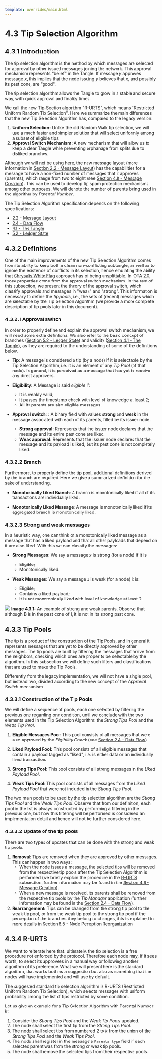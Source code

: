 ```yaml
---
template: overrides/main.html
---
```


# 4.3 Tip Selection Algorithm 

## 4.3.1 Introduction

The tip selection algorithm is the method by which messages are selected for approval by other issued messages joining the network.  This approval mechanism represents “belief” in the Tangle: If message $y$ approves message $x$, this implies that the node issuing $y$ believes that $x$, and possibly its past cone, are "good". 

The tip selection algorithm allows the Tangle to grow in a stable and secure way, with quick approval and finality times. 


We call the new Tip-Section algorithm "R-URTS", which means "Restricted Uniform Random Tip Selection". Here we summarize the main differences that the new Tip Selection Algorithm has, compared to the legacy version:

1. **Uniform Selection:** Unlike the old Random Walk tip selection, we will use a much faster and simpler solution that will select uniformly among a subset of eligible tips. 
2. **Approval Switch Mechanism:** A new mechanism that will allow us to keep a clear Tangle while preventing orphanage from splits due to disliked branches. 


Although we will not be using here, the new message layout (more information in [Section 2.2 - Message Layout](./2.2%20Message%20Layout.md)) has the capabilities for a message to have a non-fixed number of messages that it approves (parents), which range from two to eight (see [Section 4.8 - Message Creation](./4.8%20Message%20Creation.md)). This can be used to develop tip spam protection mechanisms among other purposes. We will denote the number of parents being used in the algorithm by _Parental Number_. 

The Tip Selection Algorithm specification depends on the following specifications:
- [2.2 - Message Layout](./2.2%20Message%20Layout.md)
- [2.4 - Data Flow](./2.4%20Data%20Flow.md)
- [4.1 - The Tangle](./4.1%20The%20Tangle.md)
- [5.2 - Ledger State](./5.2%20Ledger%20State.md)

## 4.3.2 Definitions

One of the main improvements of the new Tip Selection Algorithm comes from its ability to keep both a clean non-conflicting subtangle, as well as to ignore the existence of conflicts in its selection, hence emulating the ability that [Chrysalis White Flag](https://github.com/iotaledger/protocol-rfcs/blob/master/text/0005-white-flag/0005-white-flag.md) approach has of being unsplittable. In IOTA 2.0, those properties come from the approval switch mechanism. In the rest of this subsection, we present the theory of the approval switch, which classify approvals and messages in "weak" and "strong". This information is necessary to define the _tip pools_, i.e., the sets of (recent) messages which are selectable by the Tip Selection Algorithm (we provide a more complete description of tip pools later in this document).

### 4.3.2.1 Approval switch

In order to properly define and explain the approval switch mechanism, we will need some extra defintions. We also refer to the basic concept of branches ([Section 5.2 - Ledger State](./5.2%20Ledger%20State.md)) and validity ([Section 4.1 - The Tangle](./4.1%20The%20Tangle.md)), as they are required to the understanding of some of the definitions below.  

- **Tip**: A message is considered a tip (by a node) if it is selectable by the Tip Selection Algorithm, i.e. it is an element of any _Tip Pool_ (of that node). In general, it is perceived as a message that has yet to receive any direct approvers.
- **Eligibility**: A Message is said _eligible_ if:
    - It is weakly valid;
    - It passes the timestamp check with level of knowledge at least 2;
    - All its parents are also eligible messages.
 
- **Approval switch**: : A binary field with values **strong** and **weak**  in the message associated with each of its parents, filled by its issuer node. 
    - **Strong approval**:  Represents that the issuer node declares that the message and its entire past cone are liked. 
    - **Weak approval**:  Represents that the issuer node declares that the message and its payload is liked, but its past cone is not completely liked. 

### 4.3.2.2 Branch

Furthermore, to properly define the tip pool, additional definitions derived by the branch are required. Here we give a summarized definition for the sake of understanding. 


- **Monotonically Liked Branch**: A branch is monotonically liked if all of its transactions are individually liked. 

- **Monotonically Liked Message**: A message is monotonically liked if its aggregated branch is monotonically liked.

### 4.3.2.3 Strong and weak messages

In a heuristic way, one can think of a monotonically liked message as a  message that has a liked payload and that all other payloads that depend on it are also liked. 
With this we can classify the messages: 

- **Strong Messages**: We say a message $x$ is strong (for a node) if it is:
    - Eligible;
    - Monotonically liked.

- **Weak Messages**: We say a message $x$ is weak (for a node) it is:
    - Eligible;
    - Contains a liked payload;
    - It is not monotonically liked with level of knowledge at least 2. 


![](https://i.imgur.com/a9FTyyg.png)
**Image 4.3.1:** An example of strong and weak parents. Observe that although B is in the past cone of I, it is not in its strong past cone. 

## 4.3.3 Tip Pools 

The tip is a product of the construction of the Tip Pools, and in general it represents messages that are yet to be directly approved by other messages. The tip pools are built by filtering the messages that arrive from the neighbors, checking which ones are proper to be selectable by the algorithm. In this subsection we will define such filters and classifications that are used to make the Tip Pools. 

Differently from the legacy implementation, we will not have a single pool, but instead two, divided according to the new concept of the _Approval Switch_ mechanism. 
### 4.3.3.1 Construction of the Tip Pools 

We will define a sequence of pools, each one selected by filtering the previous one regarding one condition, until we conclude with the two elements used in the Tip Selection Algorithm: the _Strong Tips Pool_ and the _Weak Tip Pool_. 


1. **Eligible Messages Pool:** This pool consists of all messages that were also approved by the _Eligibility Check_ (see [Section 2.4 - Data Flow](./2.4%20Data%20flow.md)).

2. **Liked Payload Pool:** This pool consists of all eligible messages that contain a payload tagged as "liked", i.e. is either data or an individually liked transaction. 

3. **Strong Tips Pool**: This pool consists of all strong messages in the _Liked Payload Pool_.

4. **Weak Tips Pool**: This pool consists of all messages from the _Liked Payload Pool_ that were not included in the _Strong Tips Pool_. 

The two main pools to be used by the tip selection algorithm are the _Strong Tips Pool_ and the _Weak Tips Pool_. Observe that from our definition, each pool in the list is always constructed by performing a filtering in the previous one, but how this filtering will be performed is considered an implementation detail and hence will not be further considered here. 


### 4.3.3.2 Update of the tip pools

There are two types of updates that can be done with the strong and weak tip pools:

1. **Removal**: Tips are removed when they are approved by other messages. This can happen in two ways:
     - When the node issues a message, the selected tips will be removed from the respective tip pools after the Tip Selection Algorithm is performed (we briefly explain the procedure in the [R-URTS](#R-URTS) subsection, further information may be found in the [Section 4.8 - Message Creation](./4.8%20Message%20Creation.md)).
     - When a new message is received, its parents shall be removed from the respective tip pools by the _Tip Manager_ application (further information may be found in the [Section 2.4 - Data Flow](./2.4%20Data%20flow.md)).
2. **Rearrangement:** Tips can be changed from the strong tip pool to the weak tip pool, or from the weak tip pool to the strong tip pool if the perception of the branches they belong to changes, this is explained in more details in Section 6.5 - Node Peception Reorganization.


<!--
## Parental Number
To attach a new transaction to the Tangle, the algorithm needs to select and approve  between two and eight previous messages among a list of tips.
This defined a new variable, represented by $k$, that we will call the *Parental Number*.
The variation on the number of approvals (two to eight)  is there to counteract tip spam during low-congestion periods: A higher number of approvals can merge easier the spammer eligible messages with the tangle, keeping it growing in a healthy way. The standard parental number, $k_0$, is defined as two approvals and used on periods without tips spams. 
The detection and increase in parental number is individual per node, so the whole network does not need to achieve any kind of consensus on this and even if one attacker artificially changes the perception of nodes about spam, it does not creates any harm to the node itself (aside from a low impact on performance), and hence, in the network as a whole. 
### Tip Spam Detection
As part of its standard routines, a node needs to run periodically a spam detection routine `TipSpamDetection`, that will with certain confidence detects if a tip spam is happening and give the appropriate boolean response.  
A positive response from `TipSpamDetection` updates the associated counter metadata `TipSpamAge`, that checks for how many consecutive tests the spam has persisted, while a null answer from it will set  `TipSpamAge`.  Finally, `TipSpamDetection` will update the parental number according to the current value of `TipSpamAge`.
[PLACEHOLDER FOR ROUTINE PSEUDO-ALGORITHM]
-->

## 4.3.4 R-URTS

We want to reiterate here that, ultimately, the tip selection is a free procedure not enforced by the protocol. Therefore each node may, if it sees worth, to select its approvees in a manual way or following another algorithm of its preference. What we will present here is the standard algorithm, that works both as a suggestion but also as something that the nodes will have implemented and will use by default. <!--Another discussion about this may be found in [Game Theory](#Game-Theory). -->

The suggested standard tip selection algorithm is R-URTS (Restricted Uniform Random Tip Selection), which selects messages with uniform probability among the list of tips restricted by some condition.  

Let us give an example for a Tip Selection Algorithm with Parental Number $k$:

1. Consider the _Strong Tips Pool_ and the _Weak Tip Pools_ updated. 
2. The node shall select the first tip from the _Strong Tips Pool_.
3. The node shall select tips from numbered $2$ to $k$ from the union of the _Strong Tips Pool_ and the _Weak Tips Pool_.
4. The node shall register in the message's `Parents type` field if each selected parent was from the strong or weak tip pools.
5. The node shall remove the selected tips from their respective pools. 

<!-- #### Pseudo Algorithm -->

<!-- ### Game Theory -->
